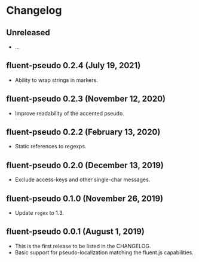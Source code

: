 # Changelog

## Unreleased

  - …

## fluent-pseudo 0.2.4 (July 19, 2021)
  - Ability to wrap strings in markers.

## fluent-pseudo 0.2.3 (November 12, 2020)
  - Improve readability of the accented pseudo.

## fluent-pseudo 0.2.2 (February 13, 2020)
  - Static references to regexps.

## fluent-pseudo 0.2.0 (December 13, 2019)
  - Exclude access-keys and other single-char messages.

## fluent-pseudo 0.1.0 (November 26, 2019)
  - Update `regex` to 1.3.

## fluent-pseudo 0.0.1 (August 1, 2019)
  - This is the first release to be listed in the CHANGELOG.
  - Basic support for pseudo-localization matching the fluent.js capabilities.
